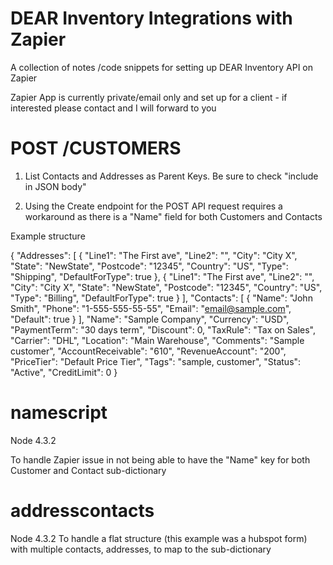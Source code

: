 # DEAR Inventory Integrations with Zapier
A collection of notes /code snippets for setting up DEAR Inventory API on Zapier

Zapier App is currently private/email only and set up for a client - if interested please contact and I will forward to you

# POST /CUSTOMERS

1. List Contacts and Addresses as Parent Keys. Be sure to check "include in JSON body"

2. Using the Create endpoint for the POST API request requires a workaround as there is a "Name" field for both Customers and Contacts

Example structure

{
 "Addresses": [
 {
 "Line1": "The First ave",
 "Line2": "",
 "City": "City X",
 "State": "NewState",
 "Postcode": "12345",
 "Country": "US",
 "Type": "Shipping",
 "DefaultForType": true
 },
 {
 "Line1": "The First ave",
      "Line2": "",
 "City": "City X",
 "State": "NewState",
 "Postcode": "12345",
 "Country": "US",
 "Type": "Billing",
 "DefaultForType": true
 }
 ],
 "Contacts": [
 {
 "Name": "John Smith",
 "Phone": "1-555-555-55-55",
 "Email": "email@sample.com",
 "Default": true
 }
 ],
 "Name": "Sample Company",
 "Currency": "USD",
 "PaymentTerm": "30 days term",
 "Discount": 0,
 "TaxRule": "Tax on Sales",
 "Carrier": "DHL",
 "Location": "Main Warehouse",
 "Comments": "Sample customer",
 "AccountReceivable": "610",
 "RevenueAccount": "200",
 "PriceTier": "Default Price Tier",
 "Tags": "sample, customer",
 "Status": "Active",
 "CreditLimit": 0
}

# namescript 

Node 4.3.2

To handle Zapier issue in not being able to have the "Name" key for both Customer and Contact sub-dictionary 

# addresscontacts

Node 4.3.2
To handle a flat structure (this example was a hubspot form) with multiple contacts, addresses, to map to the sub-dictionary 

